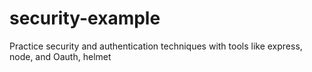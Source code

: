 # security-example
Practice security and authentication techniques with tools like express, node, and Oauth, helmet
